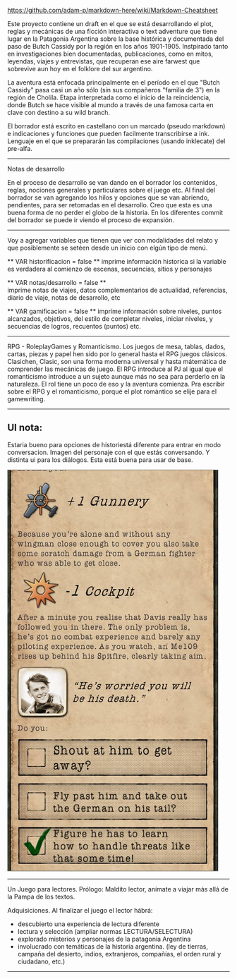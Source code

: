 https://github.com/adam-p/markdown-here/wiki/Markdown-Cheatsheet

Este proyecto contiene un draft en el que se está desarrollando el plot, reglas y mecánicas de una ficción interactiva o text adventure que tiene lugar en la Patagonia Argentina sobre la base histórica y documentada del paso de Butch Cassidy por la región en los años 1901-1905. Instpirado tanto en investigaciones bien documentadas, publicaciones, como en mitos, leyendas, viajes y entrevistas, que recuperan ese aire farwest que sobrevive aun hoy en el folklore del sur argentino. 

La aventura está enfocada principalmente en el período en el que "Butch Cassidy" pasa casi un año sólo (sin sus compañeros "familia de 3") en la región de Cholila. Etapa interpretada como el inicio de la reincidencia, donde Butch se hace visible al mundo a través de una famosa carta en clave con destino a su wild branch.   

El borrador está escrito en castellano con un marcado (pseudo markdown) e indicaciones y funciones que pueden facilmente transcribirse a ink. Lenguaje en el que se prepararán las compilaciones (usando inklecate) del pre-alfa.

-----------------------------------
Notas de desarrollo

En el proceso de desarrollo se van dando en el borrador los contenidos, reglas, nociones generales y particulares sobre el juego etc. 
Al final del borrador se van agregando los hilos y opciones que se van abriendo, pendientes, para ser retomadas en el desarrollo. Creo que esta es una buena forma de no perder el globo de la historia. 
En los diferentes commit del borrador se puede ir viendo el proceso de expansión.

------------------------------------
Voy a agregar variables que tienen que ver con modalidades del relato y que posiblemente se setéen desde un inicio con elgún tipo de menú. 

** VAR historificacion = false **
imprime información historica si la variable es verdadera al comienzo de escenas, secuencias, sitios y personajes

** VAR notas/desarrollo = false **  
imprime notas de viajes, datos complementarios de actualidad, referencias, diario de viaje, notas de desarrollo, etc

** VAR gamificacion = false **
imprime información sobre niveles, puntos alcanzados, objetivos, del estilo de completar niveles, iniciar niveles, y secuencias de logros, recuentos (puntos) etc. 


---------------
RPG - RoleplayGames y Romanticismo. 
Los juegos de mesa, tablas, dados, cartas, piezas y papel hen sido por lo general hasta el RPG juegos clásicos. 
Clasichen, Clasic, son una forma moderna universal y hasta mátemática de comprender las mecánicas de juego. El RPG introduce al PJ al igual que el romanticismo introduce a un sujeto aunque más no sea para perderlo en la naturaleza. El rol tiene un poco de eso y la aventura comienza. Pra escribir sobre el RPG y el romanticismo, porqué el plot romántico se elije para el gamewriting.

------------------
## UI nota:
Estaria bueno para opciones de historiestá diferente para entrar en modo conversacion. Imagen del personaje con el que estás conversando.  Y distinta ui para los diálogos.  Esta está buena para usar de base. 

![demo](DOCS/1464229061370916802994.jpg)

- - - - - - - -
Un Juego para lectores. 
Prólogo: Maldito lector, anímate a viajar más allá de la Pampa de los textos.

Adquisiciones. Al finalizar el juego el lector hábrá:
* descubierto una experiencia de lectura diferente
* lectura y selección (ampliar normas LECTURA/SELECTURA)
* explorado misterios y personajes de la patagonia Argentina
* involucrado con temáticas de la historia argentina. (ley de tierras, campaña del desierto, indios, extranjeros, compañías, el orden rural y ciudadano, etc.)
- - - - - - - - - -